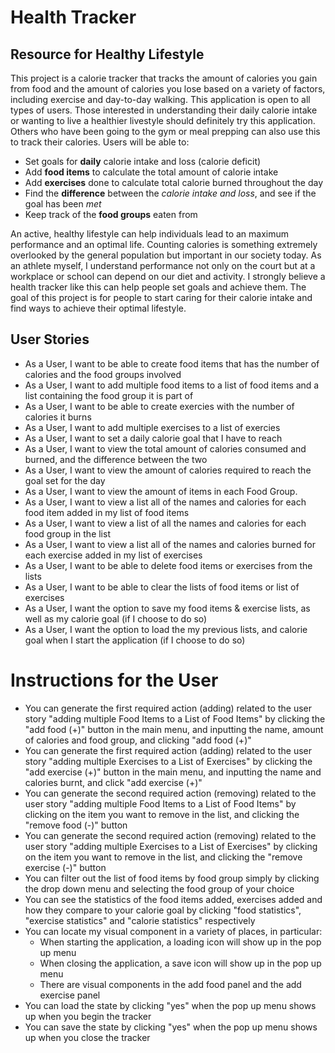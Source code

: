 # Health Tracker

## Resource for Healthy Lifestyle

This project is a calorie tracker that tracks the amount of calories you gain from food and the amount of calories you lose based on a variety of factors, including exercise and day-to-day walking. This application is open to all types of users. Those interested in understanding their daily calorie intake or wanting to live a healthier livestyle should definitely try this application. Others who have been going to the gym or meal prepping can also use this to track their calories. Users will be able to:
- Set goals for **daily** calorie intake and loss (calorie deficit) 
- Add **food items** to calculate the total amount of calorie intake 
- Add **exercises** done to calculate total calorie burned throughout the day
- Find the **difference** between the *calorie intake and loss*, and see if the goal has been *met*
- Keep track of the **food groups** eaten from

An active, healthy lifestyle can help individuals lead to an maximum performance and an optimal life. Counting calories is something extremely overlooked by the general population but important in our society today. As an athlete myself, I understand performance not only on the court but at a workplace or school can depend on our diet and activity. I strongly believe a health tracker like this can help people set goals and achieve them. The goal of this project is for people to start caring for their calorie intake and find ways to achieve their optimal lifestyle.

## User Stories
- As a User, I want to be able to create food items that has the number of calories and the food groups involved 
- As a User, I want to add multiple food items to a list of food items and a list containing the food group it is part of
- As a User, I want to be able to create exercies with the number of calories it burns 
- As a User, I want to add multiple exercises to a list of exercies
- As a User, I want to set a daily calorie goal that I have to reach 
- As a User, I want to view the total amount of calories consumed and burned, and the difference between the two
- As a User, I want to view the amount of calories required to reach the goal set for the day
- As a User, I want to view the amount of items in each Food Group.
- As a User, I want to view a list all of the names and calories for each food item added in my list of food items
- As a User, I want to view a list of all the names and calories for each food group in the list
- As a User, I want to view a list all of the names and calories burned for each exercise added in my list of exercises
- As a User, I want to be able to delete food items or exercises from the lists
- As a User, I want to be able to clear the lists of food items or list of exercises
- As a User, I want the option to save my food items & exercise lists, as well as my calorie goal (if I choose to do so)
- As a User, I want the option to load the my previous lists, and calorie goal when I start the application (if I choose to do so)

# Instructions for the User
- You can generate the first required action (adding) related to the user story "adding multiple Food Items to a List of Food Items" by clicking the "add food (+)" button in the main menu, and inputting the name, amount of calories and food group, and clicking "add food (+)"
- You can generate the first required action (adding) related to the user story "adding multiple Exercises to a List of Exercises" by clicking the "add exercise (+)" button in the main menu, and inputting the name and calories burnt, and click "add exercise (+)"
- You can generate the second required action (removing) related to the user story "adding multiple Food Items to a List of Food Items" by clicking on the item you want to remove in the list, and clicking the "remove food (-)" button
- You can generate the second required action (removing) related to the user story "adding multiple Exercises to a List of Exercises" by clicking on the item you want to remove in the list, and clicking the "remove exercise (-)" button
- You can filter out the list of food items by food group simply by clicking the drop down menu and selecting the food group of your choice
- You can see the statistics of the food items added, exercises added and how they compare to your calorie goal by clicking "food statistics", "exercise statistics" and "calorie statistics" respectively
- You can locate my visual component in a variety of places, in particular:
    - When starting the application, a loading icon will show up in the pop up menu 
    - When closing the application, a save icon will show up in the pop up menu
    - There are visual components in the add food panel and the add exercise panel
- You can load the state by clicking "yes" when the pop up menu shows up when you begin the tracker
- You can save the state by clicking "yes" when the pop up menu shows up when you close the tracker 